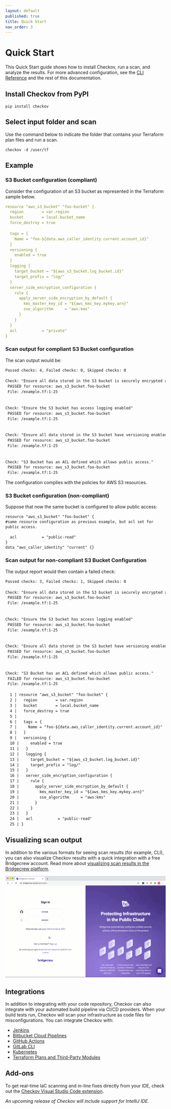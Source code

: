 ```yaml
---
layout: default
published: true
title: Quick Start
nav_order: 3
---
```


# Quick Start

This Quick Start guide shows how to install Checkov, run a scan, and analyze the results.
For more advanced configuration, see the [CLI Reference](../2.Basics/CLI%20Command%20Reference.md) and the rest of this documentation.

## Install Checkov from PyPI

```text
pip install checkov
```

## Select input folder and scan

Use the command below to indicate the folder that contains your Terraform plan files and run a scan.

```text
checkov -d /user/tf
```

## Example

### S3 Bucket configuration (compliant)

Consider the configuration of an S3 bucket as represented in the Terraform sample below.

```yaml
resource "aws_s3_bucket" "foo-bucket" {
  region        = var.region
  bucket        = local.bucket_name
  force_destroy = true

  tags = {
    Name = "foo-${data.aws_caller_identity.current.account_id}"
  }
  versioning {
    enabled = true
  }
  logging {
    target_bucket = "${aws_s3_bucket.log_bucket.id}"
    target_prefix = "log/"
  }
  server_side_encryption_configuration {
    rule {
      apply_server_side_encryption_by_default {
        kms_master_key_id = "${aws_kms_key.mykey.arn}"
        sse_algorithm     = "aws:kms"
      }
    }
  }
  acl           = "private"
}
```

### Scan output for compliant S3 Bucket configuration

The scan output would be:

```xml
Passed checks: 4, Failed checks: 0, Skipped checks: 0

Check: "Ensure all data stored in the S3 bucket is securely encrypted at rest"
 PASSED for resource: aws_s3_bucket.foo-bucket
 File: /example.tf:1-25


Check: "Ensure the S3 bucket has access logging enabled"
 PASSED for resource: aws_s3_bucket.foo-bucket
 File: /example.tf:1-25


Check: "Ensure all data stored in the S3 bucket have versioning enabled"
 PASSED for resource: aws_s3_bucket.foo-bucket
 File: /example.tf:1-25


Check: "S3 Bucket has an ACL defined which allows public access."
 PASSED for resource: aws_s3_bucket.foo-bucket
 File: /example.tf:1-25
```

The configuration complies with the policies for AWS S3 resources.

### S3 Bucket configuration (non-compliant)

Suppose that now the same bucket is configured to allow public access:

```text
resource "aws_s3_bucket" "foo-bucket" {
#same resource configuration as previous example, but acl set for public access.
  
  acl           = "public-read"
}
data "aws_caller_identity" "current" {}
```

### Scan output for non-compliant S3 Bucket Configuration

The output report would then contain a failed check:

```xml
Passed checks: 3, Failed checks: 1, Skipped checks: 0

Check: "Ensure all data stored in the S3 bucket is securely encrypted at rest"
 PASSED for resource: aws_s3_bucket.foo-bucket
 File: /example.tf:1-25


Check: "Ensure the S3 bucket has access logging enabled"
 PASSED for resource: aws_s3_bucket.foo-bucket
 File: /example.tf:1-25


Check: "Ensure all data stored in the S3 bucket have versioning enabled"
 PASSED for resource: aws_s3_bucket.foo-bucket
 File: /example.tf:1-25


Check: "S3 Bucket has an ACL defined which allows public access."
 FAILED for resource: aws_s3_bucket.foo-bucket
 File: /example.tf:1-25

  1 | resource "aws_s3_bucket" "foo-bucket" {
  2 |   region        = var.region
  3 |   bucket        = local.bucket_name
  4 |   force_destroy = true
  5 |
  6 |   tags = {
  7 |     Name = "foo-${data.aws_caller_identity.current.account_id}"
  8 |   }
  9 |   versioning {
  10 |     enabled = true
  11 |   }
  12 |   logging {
  13 |     target_bucket = "${aws_s3_bucket.log_bucket.id}"
  14 |     target_prefix = "log/"
  15 |   }
  16 |   server_side_encryption_configuration {
  17 |     rule {
  18 |       apply_server_side_encryption_by_default {
  19 |         kms_master_key_id = "${aws_kms_key.mykey.arn}"
  20 |         sse_algorithm     = "aws:kms"
  21 |       }
  22 |     }
  23 |   }
  24 |   acl           = "public-read"
  25 | }
```

## Visualizing scan output

In addition to the various formats for seeing scan results (for example, CLI), you can also visualize Checkov results with a quick integration with a free Bridgecrew account. Read more about [visualizing scan results in the Bridgecrew platform](../2.Basics/Visualizing%20Checkov%20Output.md).

![Visualizing Scan Output with Bridgecrew](visualizing-scan-results.gif)

## Integrations

In addition to integrating with your code repository, Checkov can also integrate with your automated build pipeline via CI/CD providers. When your build tests run, Checkov will scan your infrastructure as code files for misconfigurations.
You can integrate Checkov with:

* [Jenkins](../4.Integrations/Jenkins.md)
* [Bitbucket Cloud Pipelines](../4.Integrations/Bitbucket%20Cloud%20Pipelines.md)
* [GitHub Actions](../4.Integrations/GitHub%20Actions.md)
* [GitLab CLI](../4.Integrations/GitLab%20CLI.md)
* [Kubernetes](../4.Integrations/Kubernetes.md)
* [Terraform Plans and Third-Party Modules](../4.Integrations/Terraform%20Scanning.md)

## Add-ons

To get real-time IaC scanning and in-line fixes directly from your IDE, check out the [Checkov Visual Studio Code extension](https://marketplace.visualstudio.com/items?itemName=Bridgecrew.checkov).

_An upcoming release of Checkov will include support for IntelliJ IDE._
